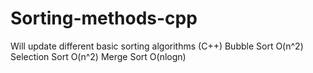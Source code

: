 # Sorting-methods-cpp
Will update different basic sorting algorithms (C++)
Bubble Sort O(n^2)
Selection Sort O(n^2)
Merge Sort O(nlogn)

